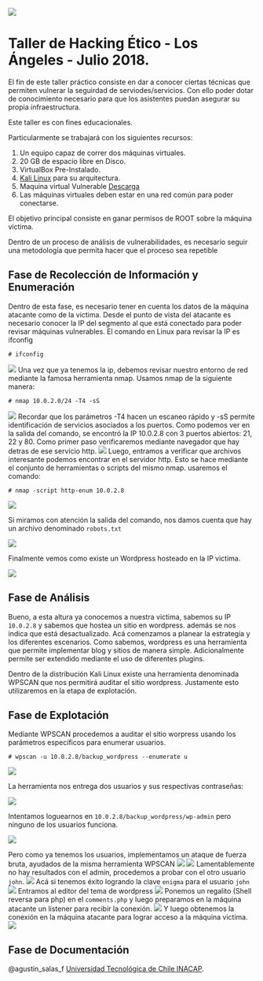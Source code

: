 
![](http://cms-site.inacap.cl/Assets/portal/img/logo-negro.png)

# Taller de Hacking Ético - Los Ángeles - Julio 2018. 

El fin de este taller práctico consiste en dar a conocer ciertas técnicas que permiten vulnerar la seguirdad de serviodes/servicios. Con ello poder dotar de conocimiento necesario para que los asistentes puedan asegurar su propia infraestructura.

Este taller es con fines educacionales.

Particularmente se trabajará con los siguientes recursos:

1. Un equipo capaz de correr dos máquinas virtuales.
1. 20 GB de espacio libre en Disco.
1. VirtualBox Pre-Instalado.
1. [Kali Linux](https://www.kali.org/downloads/) para su arquitectura.
1. Maquina virtual Vulnerable [Descarga](https://www.dropbox.com/s/j3r9l7kaydwsdm9/BSides-Vancouver-2018-Workshop.ova)
1. Las máquinas virtuales deben estar en una red común para poder conectarse.

El objetivo principal consiste en ganar permisos de ROOT sobre la máquina victima.

Dentro de un proceso de análisis de vulnerabilidades, es necesario seguir una metodología que permita hacer que el proceso sea repetible 

## Fase de Recolección de Información y Enumeración

Dentro de esta fase, es necesario tener en cuenta los datos de la máquina atacante como de la victima.
Desde el punto de vista del atacante es necesario conocer la IP del segmento al que está conectado
para poder revisar máquinas vulnerables.
El comando en Linux para revisar la IP es ifconfig

`# ifconfig`

![](https://github.com/academiasIT/ciberseguridad/blob/master/img/1-ifconfig.gif)
Una vez que ya tenemos la ip, debemos revisar nuestro entorno de red mediante
la famosa herramienta nmap.
Usamos nmap de la siguiente manera:

`# nmap 10.0.2.0/24 -T4 -sS`

![](https://github.com/academiasIT/ciberseguridad/blob/master/img/2-nmapRed.gif)
Recordar que los parámetros -T4 hacen un escaneo rápido y -sS permite identificación de servicios asociados a los puertos.
Como podemos ver en la salida del comando, se encontró la IP 10.0.2.8 con 3 puertos abiertos: 21, 22 y 80.
Como primer paso verificaremos mediante navegador que hay detras de ese servicio http.
![](https://github.com/academiasIT/ciberseguridad/blob/master/img/3-webhttp.gif)
Luego, entramos a verificar que archivos interesante podemos encontrar en el servidor http.
Esto se hace mediante el conjunto de herramientas o scripts del mismo nmap.
usaremos el comando:

`# nmap -script http-enum 10.0.2.8`

![](https://github.com/academiasIT/ciberseguridad/blob/master/img/4-http-enum.gif)

Si miramos con atención la salida del comando, nos damos cuenta que hay un archivo denominado `robots.txt` 

![](https://github.com/academiasIT/ciberseguridad/blob/master/img/5-robotsTxt.png)

Finalmente vemos como existe un Wordpress hosteado en la IP victima.

![](https://github.com/academiasIT/ciberseguridad/blob/master/img/6-WordPress.png)

## Fase de Análisis
Bueno, a esta altura ya conocemos a nuestra victima, sabemos su IP `10.0.2.8` y sabemos que hostea un sitio en wordpress.
además se nos indica que está desactualizado.
Acá comenzamos a planear la estrategia y los diferentes escenarios. 
Como sabemos, wordpress es una herramienta que permite implementar blog y sitios de manera simple. Adicionalmente permite ser extendido mediante el uso de diferentes plugins.

Dentro de la distribución Kali Linux existe una herramienta denominada WPSCAN que nos permitirá auditar el sitio wordpress.
Justamente esto utilizaremos en la etapa de explotación.

## Fase de Explotación

Mediante WPSCAN procedemos a auditar el sitio worpress usando los parámetros específicos para enumerar usuarios.

`# wpscan -u 10.0.2.8/backup_wordpress --enumerate u`

![](https://github.com/academiasIT/ciberseguridad/blob/master/img/7-enumeracionUsuarios.gif)

La herramienta nos entrega dos usuarios y sus respectivas contraseñas:

![](https://github.com/academiasIT/ciberseguridad/blob/master/img/8-UsuariosWP.png)

Intentamos loguearnos en `10.0.2.8/backup_wordpress/wp-admin` pero ninguno de los usuarios funciona.

![](https://github.com/academiasIT/ciberseguridad/blob/master/img/9-LoginWordpress.png)

Pero como ya tenemos los usuarios, implementamos un ataque de fuerza bruta, ayudados de la misma herramienta WPSCAN
![](https://github.com/academiasIT/ciberseguridad/blob/master/img/10.1-bruteforceAdmin.gif)
![](https://github.com/academiasIT/ciberseguridad/blob/master/img/10.2-bruteforceAdmin.png)
Lamentablemente no hay resultados con el admin, procedemos a probar con el otro usuario `john`.
![](https://github.com/academiasIT/ciberseguridad/blob/master/img/11-password.png)
Acá si tenemos éxito logrando la clave `enigma` para el usuario `john`
![](https://github.com/academiasIT/ciberseguridad/blob/master/img/12-accesoWP.png)
Entramos al editor del tema de wordpress
![](https://github.com/academiasIT/ciberseguridad/blob/master/img/13-EditorWP.png)
Ponemos un regalito (Shell reversa para php) en el `comments.php` y luego preparamos en la máquina atacante un listener para recibir la conexión.
![](https://github.com/academiasIT/ciberseguridad/blob/master/img/14-ShellReversaPhp.png)
Y luego obtenemos la conexión en la máquina atacante para lograr acceso a la máquina victima.
![](https://github.com/academiasIT/ciberseguridad/blob/master/img/15-AccesoShell.gif)

## Fase de Documentación



@agustin_salas_f
[Universidad Tecnológica de Chile INACAP](http://www.inacap.cl).
